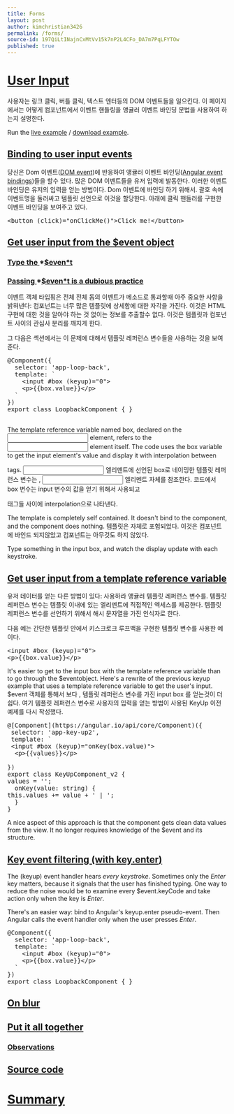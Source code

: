```yaml
---
title: Forms
layout: post
author: kimchristian3426
permalink: /forms/
source-id: 197QiLtINajnCxMtVv15k7nP2L4CFo_DA7m7PqLFYTOw
published: true
---
```

# [User Input](https://angular.io/guide/user-input#user-input)

사용자는 링크 클릭, 버틀 클릭, 텍스트 엔터등의 DOM 이벤트들을 일으킨다. 이 페이지에서는 어떻게 컴포넌트에서 이벤트 핸들링을 앵귤러 이벤트 바인딩 문법을 사용하여 하는지 설명한다.

Run the [live example](https://angular.io/generated/live-examples/user-input/stackblitz.html) / [download example](https://angular.io/generated/zips/user-input/user-input.zip).

##  [Binding to user input events](https://angular.io/guide/user-input#binding-to-user-input-events)

당신은 Dom 이벤트([DOM event](https://developer.mozilla.org/en-US/docs/Web/Events))에 반응하여 앵귤러 이벤트 바인딩([Angular event bindings](https://angular.io/guide/template-syntax#event-binding))들을 할수 있다. 많은 DOM 이벤트들을 유저 입력에 발동한다. 이러한 이벤트 바인딩은 유저의 입력을 얻는 방법이다. Dom 이벤트에 바인딩 하기 위해서. 괄호 속에 이벤트명을 둘러싸고 템플릿 선언으로 이것을 할당한다. 아래에 클릭 핸들러를 구현한 이벤트 바인딩을 보여주고 있다.

<pre>
&lt;button (click)="onClickMe()"&gt;Click me!&lt;/button&gt;
</pre>

	

## [Get user input from the $event object](https://angular.io/guide/user-input#get-user-input-from-the-event-object)

### [Type the ](https://angular.io/guide/user-input#type-the-event)*[$even*t](https://angular.io/guide/user-input#type-the-event)

### [Passing ](https://angular.io/guide/user-input#passing-event-is-a-dubious-practice)*[$even*t](https://angular.io/guide/user-input#passing-event-is-a-dubious-practice)[ is a dubious practice](https://angular.io/guide/user-input#passing-event-is-a-dubious-practice)

이벤트 객체 타입핑은 전체 전체 돔의 이벤트가 메소드로 통과할때 아주 중요한 사항을 밝혀낸다: 컴포넌트는 너무 많은 템플릿에 상세함에 대한 자각을 가진다. 이것은 HTML 구현에 대한 것을 알아야 하는 것 없이는 정보를 추출할수 없다. 이것은 템플릿과 컴포넌트 사이의 관심사 분리를 깨지게 한다.

그 다음은 섹션에서는 이 문제에 대해서 템플릿 레퍼런스 변수들을 사용하는 것을 보여준다.

<pre>
@Component({
  selector: 'app-loop-back',
  template: `
    &lt;input #box (keyup)="0"&gt;
    &lt;p&gt;{{box.value}}&lt;/p&gt;
  `
})
export class LoopbackComponent { }

</pre>

	

The template reference variable named box, declared on the <input> element, refers to the <input> element itself. The code uses the box variable to get the input element's value and display it with interpolation between <p> tags. <input> 엘리멘트에 선언된 box로 네이밍한 템플릿 레퍼런스 변수는 ,  <input> 엘리멘트 자체를 참조한다. 코드에서 box 변수는 input 변수의 값을 얻기 위해서 사용되고 <p> 태그들 사이에 interpolation으로 나타낸다.The template is completely self contained. It doesn't bind to the component, and the component does nothing. 템플릿은 자체로 포험되었다. 이것은 컴포넌트에 바인드 되지않았고 컴포넌트는 아무것도 하지 않았다.Type something in the input box, and watch the display update with each keystroke.

## [Get user input from a template reference variable](https://angular.io/guide/user-input#get-user-input-from-a-template-reference-variable)

유저 데이터를 얻는 다른 방법이 있다: 사용하라 앵귤러 템플릿 레퍼런스 변수를. 템플릿 레퍼런스 변수는 템플릿 이내에 있는 엘리멘트에 직접적인 엑세스를 제공한다. 템플릿 레퍼런스 변수를 선언하기 위해서 해시 문자열을 가진 인식자로 한다. 

다음 예는 간단한 템플릿 안에서 키스크로크 루프백을 구현한 템플릿 변수를 사용한 예이다.

<pre>
&lt;input #box (keyup)="0"&gt;&lt;p&gt;{{box.value}}&lt;/p&gt;
</pre>

	

It's easier to get to the input box with the template reference variable than to go through the $eventobject. Here's a rewrite of the previous keyup example that uses a template reference variable to get the user's input.  $event  객체를 통해서 보다 , 템플릿 레퍼런스 변수를 가진 input box 를 얻는것이 더 쉽다. 여기 템플릿 레퍼런스 변수로 사용자의 입력을 얻는 방법이 사용된 KeyUp 이전 예제를 다시 작성했다.

<pre>
@[Component](https://angular.io/api/core/Component)({ selector: 'app-key-up2', template: ` &lt;input #box (keyup)="onKey(box.value)"&gt;  &lt;p&gt;{{values}}&lt;/p&gt;  		`})export class KeyUpComponent_v2 {values = '';  onKey(value: string) {this.values += value + ' | ';  }}
</pre>

A nice aspect of this approach is that the component gets clean data values from the view. It no longer requires knowledge of the $event and its structure.

## [Key event filtering (with ](https://angular.io/guide/user-input#key-event-filtering-with-keyenter)[key.enter](https://angular.io/guide/user-input#key-event-filtering-with-keyenter)[)](https://angular.io/guide/user-input#key-event-filtering-with-keyenter)

The (keyup) event handler hears *every keystroke*. Sometimes only the *Enter* key matters, because it signals that the user has finished typing. One way to reduce the noise would be to examine every $event.keyCode and take action only when the key is *Enter*.

There's an easier way: bind to Angular's keyup.enter pseudo-event. Then Angular calls the event handler only when the user presses *Enter*.

<pre>
@Component({  selector: 'app-loop-back',  template: `    &lt;input #box (keyup)="0"&gt;    &lt;p&gt;{{box.value}}&lt;/p&gt;  `})export class LoopbackComponent { }
</pre>

## [On blur](https://angular.io/guide/user-input#on-blur)

## [Put it all together](https://angular.io/guide/user-input#put-it-all-together)

### [Observations](https://angular.io/guide/user-input#observations)

## [Source code](https://angular.io/guide/user-input#source-code)

# [Summary](https://angular.io/guide/user-input#summary)

